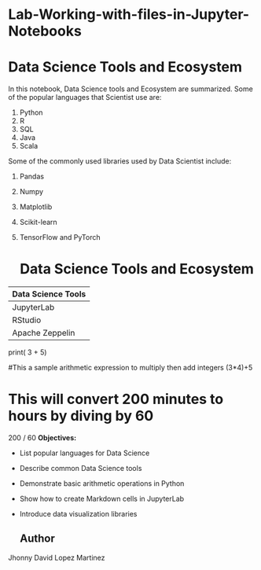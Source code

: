# Lab-Working-with-files-in-Jupyter-Notebooks
# Data Science Tools and Ecosystem
In this notebook, Data Science tools and Ecosystem are summarized.
Some of the popular languages that Scientist use are:
1. Python
2. R
3. SQL
4. Java
5. Scala
   
Some of the commonly used libraries used by Data Scientist include:

1. Pandas
2. Numpy
3. Matplotlib
4. Scikit-learn
5. TensorFlow and PyTorch
   
   # Data Science Tools and Ecosystem

| Data Science Tools       |
|--------------------------|
| JupyterLab               |
| RStudio                  |
| Apache Zeppelin          |

print( 3 + 5)

#This a sample arithmetic expression to multiply then add integers
(3*4)+5
# This will convert 200 minutes to hours by diving by 60
200 / 60
**Objectives:**

- List popular languages for Data Science
- Describe common Data Science tools
- Demonstrate basic arithmetic operations in Python
- Show how to create Markdown cells in JupyterLab
- Introduce data visualization libraries
  
  ## Author

Jhonny David Lopez Martinez

